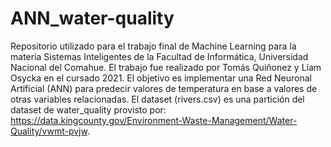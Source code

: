 # ANN_water-quality
Repositorio utilizado para el trabajo final de Machine Learning para la materia Sistemas Inteligentes de la Facultad de Informática, Universidad Nacional del Comahue.
El trabajo fue realizado por Tomás Quiñonez y Líam Osycka en el cursado 2021.
El objetivo es implementar una Red Neuronal Artificial (ANN) para predecir valores de temperatura en base a valores de otras variables relacionadas. El dataset (rivers.csv) es una partición del dataset de water_quality provisto por: https://data.kingcounty.gov/Environment-Waste-Management/Water-Quality/vwmt-pvjw.
